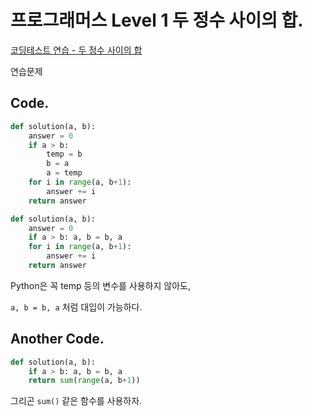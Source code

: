 # 프로그래머스 Level 1 두 정수 사이의 합.

[코딩테스트 연습 - 두 정수 사이의 합](https://programmers.co.kr/learn/courses/30/lessons/12912)

연습문제

## Code.

```python
def solution(a, b):
    answer = 0
    if a > b:
		temp = b
		b = a
		a = temp
    for i in range(a, b+1):
        answer += i
    return answer
```

```python
def solution(a, b):
    answer = 0
    if a > b: a, b = b, a
    for i in range(a, b+1):
        answer += i
    return answer
```

Python은 꼭 temp 등의 변수를 사용하지 않아도,

`a, b = b, a` 처럼 대입이 가능하다.

## Another Code.

```python
def solution(a, b):
    if a > b: a, b = b, a
    return sum(range(a, b+1))
```

그리곤 `sum()` 같은 함수를 사용하자.